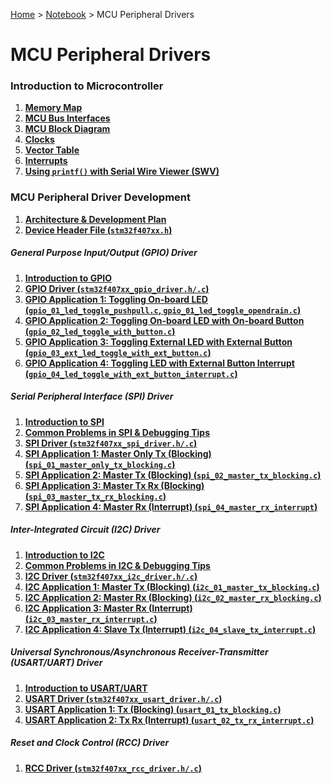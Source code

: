 <a href="../../">Home</a> > <a href="../notebook">Notebook</a> > MCU Peripheral Drivers

# MCU Peripheral Drivers



### Introduction to Microcontroller

1. **<a href="./memory-map">Memory Map</a>**
2. **<a href="./mcu-bus-interfaces">MCU Bus Interfaces</a>**
3. **<a href="./mcu-block-diagram">MCU Block Diagram</a>**
4. **<a href="./clocks">Clocks</a>**
5. **<a href="./vector-table">Vector Table</a>**
6. **<a href="./interrupts">Interrupts</a>**
7. **<a href="./using-printf-with-serial-wire-viewer">Using `printf()` with Serial Wire Viewer (SWV)</a>**



### MCU Peripheral Driver Development

1. **<a href="./architecture-and-development-plan">Architecture & Development Plan</a>**
1. **<a href="./device-header-file">Device Header File (`stm32f407xx.h`)</a>**

##### General Purpose Input/Output (GPIO) Driver

1. **<a href="./introduction-to-gpio">Introduction to GPIO</a>**
1. **<a href="./gpio-driver">GPIO Driver (`stm32f407xx_gpio_driver.h/.c`)</a>**
1. **<a href="./gpio-application-1">GPIO Application 1: Toggling On-board LED (`gpio_01_led_toggle_pushpull.c`, `gpio_01_led_toggle_opendrain.c`)</a>**
1. **<a href="./gpio-application-2">GPIO Application 2: Toggling On-board LED with On-board Button (`gpio_02_led_toggle_with_button.c`)</a>**
1. **<a href="./gpio-application-3">GPIO Application 3: Toggling External LED with External Button (`gpio_03_ext_led_toggle_with_ext_button.c`)</a>**
1. **<a href="./gpio-application-4">GPIO Application 4: Toggling LED with External Button Interrupt (`gpio_04_led_toggle_with_ext_button_interrupt.c`)</a>**

##### Serial Peripheral Interface (SPI) Driver

1. **<a href="./introduction-to-spi">Introduction to SPI</a>**
1. **<a href="./common-problems-in-spi-and-debugging-tips">Common Problems in SPI & Debugging Tips</a>**
1. **<a href="./spi-driver">SPI Driver (`stm32f407xx_spi_driver.h/.c`)</a>**
1. **<a href="./spi-application-1">SPI Application 1: Master Only Tx (Blocking) (`spi_01_master_only_tx_blocking.c`)</a>**
1. **<a href="./spi-application-2">SPI Application 2: Master Tx (Blocking) (`spi_02_master_tx_blocking.c`)</a>**
1. **<a href="./spi-application-3">SPI Application 3: Master Tx Rx (Blocking) (`spi_03_master_tx_rx_blocking.c`)</a>**
1. **<a href="./spi-application-4">SPI Application 4: Master Rx (Interrupt) (`spi_04_master_rx_interrupt`)</a>**

##### Inter-Integrated Circuit (I2C) Driver

1. **<a href="./introduction-to-i2c">Introduction to I2C</a>**
1. **<a href="./common-problems-in-i2c-and-debugging-tips">Common Problems in I2C & Debugging Tips</a>**
1. **<a href="./i2c-driver">I2C Driver (`stm32f407xx_i2c_driver.h/.c`)</a>**
1. **<a href="./i2c-application-1">I2C Application 1: Master Tx (Blocking) (`i2c_01_master_tx_blocking.c`)</a>**
1. **<a href="./i2c-application-2">I2C Application 2: Master Rx (Blocking) (`i2c_02_master_rx_blocking.c`)</a>**
1. **<a href="./i2c-application-3">I2C Application 3: Master Rx (Interrupt) (`i2c_03_master_rx_interrupt.c`)</a>**
1. **<a href="./i2c-application-4">I2C Application 4: Slave Tx (Interrupt) (`i2c_04_slave_tx_interrupt.c`)</a>**

##### Universal Synchronous/Asynchronous Receiver-Transmitter (USART/UART) Driver

1. **<a href="./introduction-to-usart-uart">Introduction to USART/UART</a>**
1. **<a href="./usart-driver">USART Driver (`stm32f407xx_usart_driver.h/.c`)</a>**
1. **<a href="./usart-application-1">USART Application 1:  Tx (Blocking) (`usart_01_tx_blocking.c`)</a>**
1. **<a href="./usart-application-2">USART Application 2:  Tx Rx (Interrupt) (`usart_02_tx_rx_interrupt.c`)</a>**

##### Reset and Clock Control (RCC) Driver

1. **<a href="./rcc-driver">RCC Driver (`stm32f407xx_rcc_driver.h/.c`)</a>**

